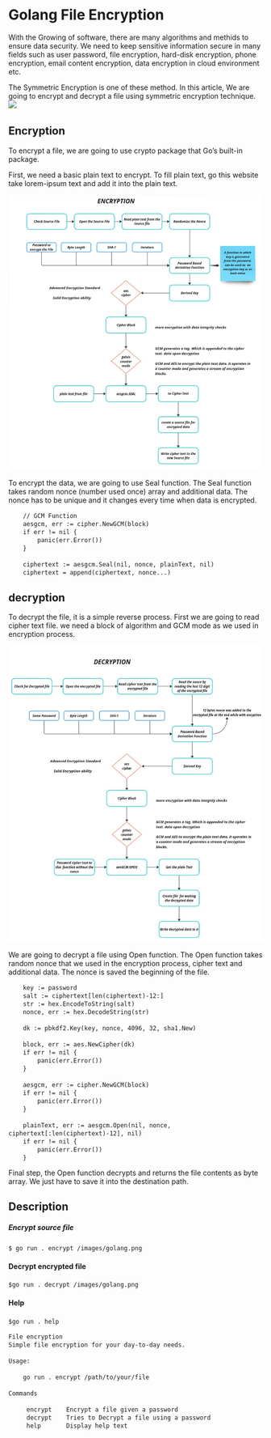 # Golang File Encryption

 With the Growing of software, there are many algorithms and methids to ensure data security. We need to keep sensitive information secure in many fields such as user password, file encryption, hard-disk encryption, phone encryption, email content encryption, data encryption in cloud environment etc.

 The Symmetric Encryption is one of these method. In this article, We are going to encrypt and decrypt a file using symmetric encryption technique.
![](/images//GeneralImg.jpg)
    

## Encryption

To encrypt a file, we are going to use crypto package that Go’s built-in package.

First, we need a basic plain text to encrypt. To fill plain text, go this website take lorem-ipsum text and add it into the plain text.

![](images/File_Encryption.jpg)

To encrypt the data, we are going to use Seal function. The Seal function takes random nonce (number used once) array and additional data. The nonce has to be unique and it changes every time when data is encrypted.

```
	// GCM Function
	aesgcm, err := cipher.NewGCM(block)
	if err != nil {
		panic(err.Error())
	}

	ciphertext := aesgcm.Seal(nil, nonce, plainText, nil)
	ciphertext = append(ciphertext, nonce...)
```

## decryption

To decrypt the file, it is a simple reverse process. First we are going to read cipher text file. we need a block of algorithm and GCM mode as we used in encryption process.

![](images/File_Decryption.jpg)

We are going to decrypt a file using Open function. The Open function takes random nonce that we used in the encryption process, cipher text and additional data. The nonce is saved the beginning of the file.

```
    key := password
	salt := ciphertext[len(ciphertext)-12:]
	str := hex.EncodeToString(salt)
	nonce, err := hex.DecodeString(str)

	dk := pbkdf2.Key(key, nonce, 4096, 32, sha1.New)

	block, err := aes.NewCipher(dk)
	if err != nil {
		panic(err.Error())
	}

    aesgcm, err := cipher.NewGCM(block)
	if err != nil {
		panic(err.Error())
	}

	plainText, err := aesgcm.Open(nil, nonce, ciphertext[:len(ciphertext)-12], nil)
	if err != nil {
		panic(err.Error())
    }
```

Final step, the Open function decrypts and returns the file contents as byte array. We just have to save it into the destination path.

## Description

##### Encrypt source file
``` $ go run . encrypt /images/golang.png ```
#### Decrypt encrypted file
``` $go run . decrypt /images/golang.png ```
#### Help
``` $go run . help  ```

```
File encryption
Simple file encryption for your day-to-day needs.

Usage:

	go run . encrypt /path/to/your/file

Commands

	 encrypt	Encrypt a file given a password
	 decrypt	Tries to Decrypt a file using a password
	 help		Display help text
```